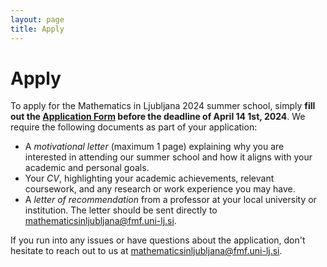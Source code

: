 ```yaml
---
layout: page
title: Apply
---
```


# Apply

To apply for the Mathematics in Ljubljana 2024 summer school, simply  **fill out the [Application Form](https://docs.google.com/forms/d/e/1FAIpQLSfJJ95U6y3A6IWLxredopeLxC0UNVlx2riR5JoEMeK2Xx6PsA/viewform) before the deadline of April 14 1st, 2024**. We require the following documents as part of your application:

- A *motivational letter* (maximum 1 page) explaining why you are interested in attending our summer school and how it aligns with your academic and personal goals.
- Your *CV*, highlighting your academic achievements, relevant coursework, and any research or work experience you may have.
- A *letter of recommendation* from a professor at your local university or institution. The letter should be sent directly to [mathematicsinljubljana@fmf.uni-lj.si](mailto:mathematicsinljubljana@fmf.uni-lj.si).

If you run into any issues or have questions about the application, don't hesitate to reach out to us at [mathematicsinljubljana@fmf.uni-lj.si](mailto:mathematicsinljubljana@fmf.uni-lj.si).

